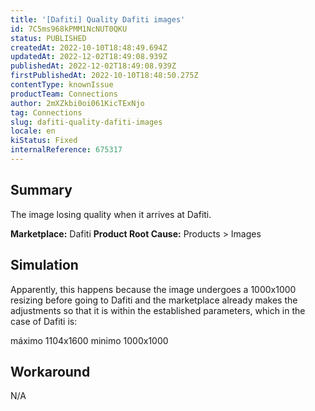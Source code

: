 ```yaml
---
title: '[Dafiti] Quality Dafiti images'
id: 7C5ms968kPMM1NcNUT0QKU
status: PUBLISHED
createdAt: 2022-10-10T18:48:49.694Z
updatedAt: 2022-12-02T18:49:08.939Z
publishedAt: 2022-12-02T18:49:08.939Z
firstPublishedAt: 2022-10-10T18:48:50.275Z
contentType: knownIssue
productTeam: Connections
author: 2mXZkbi0oi061KicTExNjo
tag: Connections
slug: dafiti-quality-dafiti-images
locale: en
kiStatus: Fixed
internalReference: 675317
---
```


## Summary


The image losing quality when it arrives at Dafiti.

**Marketplace:** Dafiti
**Product Root Cause:** Products > Images




## Simulation


Apparently, this happens because the image undergoes a 1000x1000 resizing before going to Dafiti and the marketplace already makes the adjustments so that it is within the established parameters, which in the case of Dafiti is:

máximo 1104x1600
minimo 1000x1000



## Workaround


N/A

